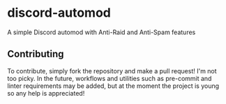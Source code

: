 # discord-automod
A simple Discord automod with Anti-Raid and Anti-Spam features

## Contributing
To contribute, simply fork the repository and make a pull request! I'm not too picky. In the future, workflows and utilities such as pre-commit
and linter requirements may be added, but at the moment the project is young so any help is appreciated!
